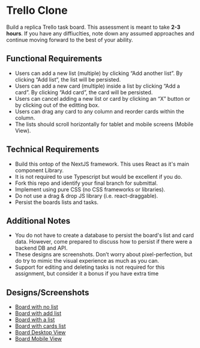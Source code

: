 # Trello Clone

Build a replica Trello task board. This assessment is meant to take **2-3 hours**. If you have any diffiuclties, note down any assumed approaches and continue moving forward to the best of your ability.

## **Functional Requirements**

- Users can add a new list (multiple) by clicking “Add another list”. By clicking “Add list”, the list will be persisted.
- Users can add a new card (multiple) inside a list by clicking “Add a card”. By clicking “Add card”, the card will be persisted.
- Users can cancel adding a new list or card by clicking an “X” button or by clicking out of the editting box.
- Users can drag any card to any column and reorder cards within the column.
- The lists should scroll horizontally for tablet and mobile screens (Mobile View).

## **Technical Requirements**

- Build this ontop of the NextJS framework. This uses React as it's main component Library.
- It is not required to use Typescript but would be excellent if you do.
- Fork this repo and identify your final branch for submittal.
- Implement using pure CSS (no CSS frameworks or libraries).
- Do not use a drag & drop JS library (i.e. react-draggable).
- Persist the boards lists and tasks.

## **Additional Notes**

- You do not have to create a database to persist the board's list and card data. However, come prepared to discuss how to persist if there were a backend DB and API.
- These designs are screenshots. Don’t worry about pixel-perfection, but do try to mimic the visual experience as much as you can.
- Support for editing and deleting tasks is not required for this assignment, but consider it a bonus if you have extra time

## **Designs/Screenshots**

- [Board with no list](screenshots/trello_1_new-list.png)
- [Board with add list](screenshots/trello_2_enter-list.png)
- [Board with a list](screenshots/trello_3_with-list.png)
- [Board with cards list](screenshots/trello_4_add-task.png)
- [Board Desktop View](screenshots/trello_5_list-desktop.png)
- [Board Mobile View](screenshots/trello_6_list-mobile.png)
